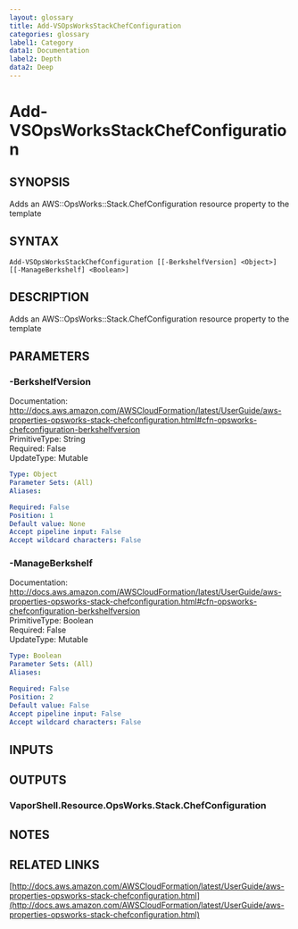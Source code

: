 ```yaml
---
layout: glossary
title: Add-VSOpsWorksStackChefConfiguration
categories: glossary
label1: Category
data1: Documentation
label2: Depth
data2: Deep
---
```


# Add-VSOpsWorksStackChefConfiguration

## SYNOPSIS
Adds an AWS::OpsWorks::Stack.ChefConfiguration resource property to the template

## SYNTAX

```
Add-VSOpsWorksStackChefConfiguration [[-BerkshelfVersion] <Object>] [[-ManageBerkshelf] <Boolean>]
```

## DESCRIPTION
Adds an AWS::OpsWorks::Stack.ChefConfiguration resource property to the template

## PARAMETERS

### -BerkshelfVersion
Documentation: http://docs.aws.amazon.com/AWSCloudFormation/latest/UserGuide/aws-properties-opsworks-stack-chefconfiguration.html#cfn-opsworks-chefconfiguration-berkshelfversion    
PrimitiveType: String    
Required: False    
UpdateType: Mutable

```yaml
Type: Object
Parameter Sets: (All)
Aliases: 

Required: False
Position: 1
Default value: None
Accept pipeline input: False
Accept wildcard characters: False
```

### -ManageBerkshelf
Documentation: http://docs.aws.amazon.com/AWSCloudFormation/latest/UserGuide/aws-properties-opsworks-stack-chefconfiguration.html#cfn-opsworks-chefconfiguration-berkshelfversion    
PrimitiveType: Boolean    
Required: False    
UpdateType: Mutable

```yaml
Type: Boolean
Parameter Sets: (All)
Aliases: 

Required: False
Position: 2
Default value: False
Accept pipeline input: False
Accept wildcard characters: False
```

## INPUTS

## OUTPUTS

### VaporShell.Resource.OpsWorks.Stack.ChefConfiguration

## NOTES

## RELATED LINKS

[http://docs.aws.amazon.com/AWSCloudFormation/latest/UserGuide/aws-properties-opsworks-stack-chefconfiguration.html](http://docs.aws.amazon.com/AWSCloudFormation/latest/UserGuide/aws-properties-opsworks-stack-chefconfiguration.html)


